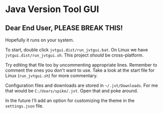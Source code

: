 # Java Version Tool GUI
## Dear End User, PLEASE BREAK THIS!

Hopefully it runs on your system.

To start, double click `jvtgui.dist/run_jvtgui.bat`.
On Linux we have `jvtgui.dist/run_jvtgui.sh`. This project *should* be cross-platform.

Try editing that file too by uncommenting appropriate lines.
Remember to comment the ones you don't want to use.
Take a look at the start file for Linux (`run_jvtgui.sh`) for more commentary.

Configuration files and downloads are stored in `~/.jvt/Downloads`.
For me that would be `C:/Users/spike/.jvt`. Open that and poke around.

In the future I'll add an option for customizing the theme in the `settings.json` file.
